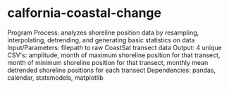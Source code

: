 # calfornia-coastal-change

Program Process: analyzes shoreline position data by resampling, interpolating, 
detrending, and generating basic statistics on data 
Input/Parameters: filepath to raw CoastSat transect data 
Output: 4 unique CSV's: amplitude, 
month of maximum shoreline position for that transect, 
month of minimum shoreline position for that transect, 
monthly mean detrended shoreline positions for each transect 
Dependencies: pandas, calendar, statsmodels, matplotlib
